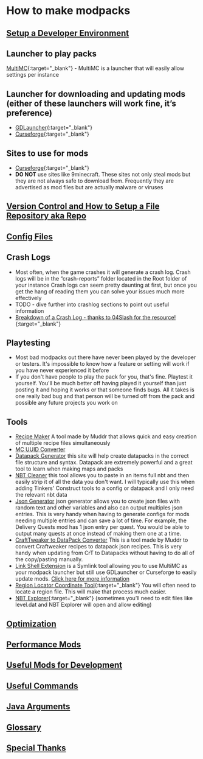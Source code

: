 # How to make modpacks

## [**Setup a Developer Environment**](/ide)

## Launcher to play packs

[MultiMC](https://multimc.org/){:target="\_blank"} - MultiMC is a launcher that will easily allow settings per instance

## Launcher for downloading and updating mods (either of these launchers will work fine, it’s preference)

- [GDLauncher](https://gdevs.io/){:target="\_blank"}
- [Curseforge](https://curseforge.overwolf.com/){:target="\_blank"}

## Sites to use for mods

- [Curseforge](https://www.curseforge.com/minecraft/mc-mods){:target="\_blank"}
- **DO NOT** use sites like 9minecraft. These sites not only steal mods but they are not always safe to download from. Frequently they are advertised as mod files but are actually malware or viruses

## [**Version Control and How to Setup a File Repository aka Repo**](/version-control)

## [**Config Files**](/config-files)

## Crash Logs

- Most often, when the game crashes it will generate a crash log. Crash logs will be in the “crash-reports” folder located in the Root folder of your instance
  Crash logs can seem pretty daunting at first, but once you get the hang of reading them you can solve your issues much more effectively
- TODO - dive further into crashlog sections to point out useful information
- [Breakdown of a Crash Log - thanks to 04Slash for the resource!](https://github.com/04Slash/Breaking-Down-Minecraft-Forge-Crash-Reports/wiki/Reading-Crash-Reports){:target="\_blank"}

## Playtesting

- Most bad modpacks out there have never been played by the developer or testers. It's impossible to know how a feature or setting will work if you have never experienced it before
- If you don't have people to play the pack for you, that's fine. Playtest it yourself. You'll be much better off having played it yourself than just posting it and hoping it works or that someone finds bugs. All it takes is one really bad bug and that person will be turned off from the pack and possible any future projects you work on

## Tools

- [Recipe Maker](https://muddrdev.com/minecraft/recipemaker.html) A tool made by Muddr that allows quick and easy creation of multiple recipe files simultaneously
- [MC UUID Converter](https://www.soltoder.com/mc-uuid-converter/)
- [Datapack Generator](https://misode.github.io/) this site will help create datapacks in the correct file structure and syntax. Datapack are extremely powerful and a great tool to learn when making maps and packs
- [NBT Cleaner](https://muddrdev.com/minecraft/itemcleaner.html) this tool allows you to paste in an items full nbt and then easily strip it of all the data you don't want. I will typically use this when adding Tinkers' Construct tools to a config or datapack and I only need the relevant nbt data
- [Json Generator](https://json-generator.com/) json generator allows you to create json files with random text and other variables and also can output multiples json entries. This is very handy when having to generate configs for mods needing multiple entries and can save a lot of time. For example, the Delivery Quests mod has 1 json entry per quest. You would be able to output many quests at once instead of making them one at a time.
- [CraftTweaker to DataPack Converter](https://muddrdev.com/minecraft/convertcrafttweaker.html) This is a tool made by Muddr to convert Craftweaker recipes to datapack json recipes. This is very handy when updating from CrT to Datapacks without having to do all of the copy/pasting manually.
- [Link Shell Extension](https://schinagl.priv.at/nt/hardlinkshellext/linkshellextension.html) is a Symlink tool allowing you to use MultiMC as your modpack launcher but still use GDLauncher or Curseforge to easily update mods. [Click here for more information](/sym-link)
- [Region Locator Coordinate Tool](https://dinnerbone.com/minecraft/tools/coordinates/){:target="\_blank"} You will often need to locate a region file. This will make that process much easier.
- [NBT Explorer](https://github.com/jaquadro/NBTExplorer/releases){:target="\_blank"} (sometimes you’ll need to edit files like level.dat and NBT Explorer will open and allow editing)

## [**Optimization**](/optimization)

## [**Performance Mods**](/performance-mods)

## [**Useful Mods for Development**](/development_mods)

## [**Useful Commands**](/commands)

## [**Java Arguments**](/java-args)

## [**Glossary**](/glossary)

## [**Special Thanks**](/thanks)
